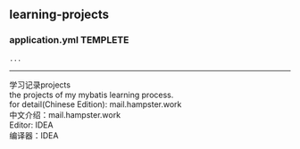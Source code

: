 ## learning-projects  

### application.yml TEMPLETE
```
...
```
---
学习记录projects  
the projects of my mybatis learning process.  
for detail(Chinese Edition): mail.hampster.work  
中文介绍：mail.hampster.work  
Editor: IDEA  
编译器：IDEA
